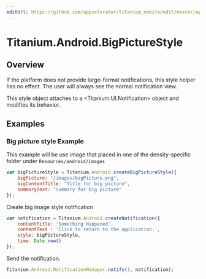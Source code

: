 ```yaml
---
editUrl: https://github.com/appcelerator/titanium_mobile/edit/master/apidoc/Titanium/Android/BigPictureStyle.yml
---
```

# Titanium.Android.BigPictureStyle

<TypeHeader/>

## Overview

If the platform does not provide large-format notifications, this style helper has no effect.
The user will always see the normal notification view.

This style object attaches to a <Titanium.UI.Notification> object and modifies its behavior.

## Examples

### Big picture style Example

This example will be use image that placed in one of the density-specific folder
under `Resources/android/images`

``` js
var bigPictureStyle = Titanium.Android.createBigPictureStyle({
    bigPicture: "/images/bigPicture.png",
    bigContentTitle: "Title for big picture",
    summaryText: "Summary for big picture"
});
```

Create big image style notification

``` js
var notification = Titanium.Android.createNotification({
    contentTitle: 'Something Happened',
    contentText : 'Click to return to the application.',
    style: bigPictureStyle,
    time: Date.now()
});
```

Send the notification.

``` js
Titanium.Android.NotificationManager.notify(1, notification);
```

<ApiDocs/>
